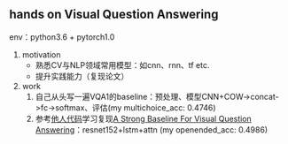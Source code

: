 ## hands on Visual Question Answering
env：python3.6 + pytorch1.0

1. motivation 
	- 熟悉CV与NLP领域常用模型：如cnn、rnn、tf etc.
	- 提升实践能力（复现论文）
2. work
	1. 自己从头写一遍VQA1的baseline：预处理、模型CNN+COW->concat->fc->softmax、评估(my multichoice_acc: 0.4746)
	2. 参考[他人代码](https://github.com/Cyanogenoid/pytorch-vqa)学习复现[A Strong Baseline For Visual Question Answering](https://arxiv.xilesou.top/pdf/1704.03162.pdf)：resnet152+lstm+attn (my openended_acc: 0.4986) 
